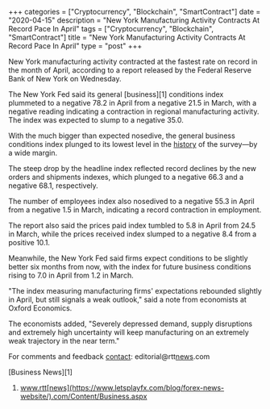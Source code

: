 +++
categories = ["Cryptocurrency", "Blockchain", "SmartContract"]
date = "2020-04-15"
description = "New York Manufacturing Activity Contracts At Record Pace In April"
tags = ["Cryptocurrency", "Blockchain", "SmartContract"]
title = "New York Manufacturing Activity Contracts At Record Pace In April"
type = "post"
+++

New York manufacturing activity contracted at the fastest rate on record
in the month of April, according to a report released by the Federal
Reserve Bank of New York on Wednesday.

The New York Fed said its general [business][1] conditions index
plummeted to a negative 78.2 in April from a negative 21.5 in March,
with a negative reading indicating a contraction in regional
manufacturing activity. The index was expected to slump to a negative
35.0.

With the much bigger than expected nosedive, the general business
conditions index plunged to its lowest level in the [history](https://www.fixpro.org/post/chargeless-historical-data-api-backtesting/) of the
survey—by a wide margin.

The steep drop by the headline index reflected record declines by the
new orders and shipments indexes, which plunged to a negative 66.3 and a
negative 68.1, respectively.

The number of employees index also nosedived to a negative 55.3 in April
from a negative 1.5 in March, indicating a record contraction in
employment.

The report also said the prices paid index tumbled to 5.8 in April from
24.5 in March, while the prices received index slumped to a negative 8.4
from a positive 10.1.

Meanwhile, the New York Fed said firms expect conditions to be slightly
better six months from now, with the index for future business
conditions rising to 7.0 in April from 1.2 in March.

"The index measuring manufacturing firms' expectations rebounded
slightly in April, but still signals a weak outlook," said a note from
economists at Oxford Economics.

The economists added, "Severely depressed demand, supply disruptions and
extremely high uncertainty will keep manufacturing on an extremely weak
trajectory in the near term."

For comments and feedback [contact](https://www.playgroundfx.com/contact/): editorial@rtt[news](https://www.letsplayfx.com/blog/forex-news-website/).com

[Business News][1]

   1. www.rtt[news](https://www.letsplayfx.com/blog/forex-news-website/).com/Content/Business.aspx